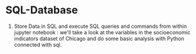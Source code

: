 # SQL-Database
1. Store Data in SQL and execute SQL queries and commands from within jupyter notebook : we'll take a look at the variables in the socioeconomic indicators dataset of Chicago and do some basic analysis with Python connected with sql.

